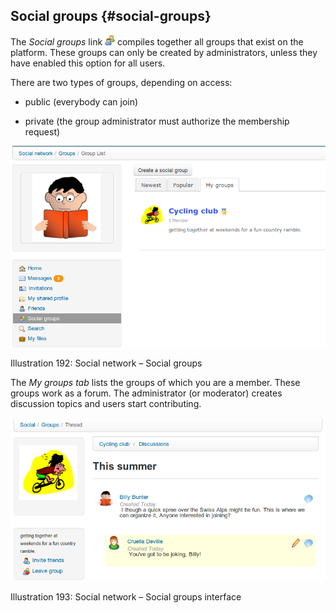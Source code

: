 ## Social groups {#social-groups}

The _Social groups_ link ![](../assets/graphics341.png) compiles together all groups that exist on the platform. These groups can only be created by administrators, unless they have enabled this option for all users.

There are two types of groups, depending on access:

*   public (everybody can join)

*   private (the group administrator must authorize the membership request)

![](../assets/images260.png)

Illustration 192: Social network – Social groups

The _My groups tab_ lists the groups of which you are a member. These groups work as a forum. The administrator (or moderator) creates discussion topics and users start contributing.

![](../assets/images261.png)

Illustration 193: Social network – Social groups interface